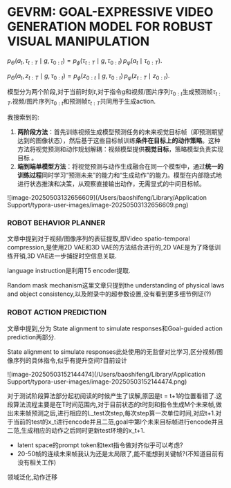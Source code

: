 # GEVRM: GOAL-EXPRESSIVE VIDEO GENERATION MODEL FOR ROBUST VISUAL MANIPULATION

$p_{\Theta}(a_t, \tau_{t:T} \mid g, \tau_{0:t}) = p_{\phi}(\tau_{t:T} \mid g, \tau_{0:t})\, p_{\varphi}(a_t \mid \tau_{0:T}).$

$p_{\Theta}(a_t, z_{t:T} \mid g, \tau_{0:t}) = p_{\phi}(z_{0:t} \mid g, \tau_{0:t})\, p_{\varphi}(z_{t:T} \mid z_{0:t}).$

模型分为两个阶段,对于当前时刻$t$,对于指令$g$和视频/图片序列$\tau_{0:t}$生成预测帧$\tau_{t:T}$.视频/图片序列$\tau_{0:t}$和预测帧$\tau_{t:T}$共同用于生成action.

我搜索到的:

1. **两阶段方法**：首先训练视频生成模型预测任务的未来视觉目标帧（即预测期望达到的图像状态），然后基于这些目标帧训练**条件在目标上的动作策略**。这种方法将视觉预测和动作规划解耦：视频模型提供**视觉目标**，策略模型负责实现目标 。
2. **端到端单模型方法**：将视觉预测与动作生成融合在同一个模型中，通过**统一的训练过程**同时学习“预测未来”的能力和“生成动作”的能力。模型在内部隐式地进行状态推演和决策，从观察直接输出动作，无需显式的中间目标帧。

![image-20250503132656609](/Users/baoshifeng/Library/Application Support/typora-user-images/image-20250503132656609.png)

### ROBOT BEHAVIOR PLANNER

文章中提到对于视频/图像序列的表征提取,即Video spatio-temporal compression,是使用2D VAE和3D VAE的方法结合进行的,2D VAE是为了降低训练开销,3D VAE进一步捕捉时空信息关联.

language instruction是利用T5 encoder提取.

Random mask mechanism这里文章只提到the understanding of physical laws and object consistency,以及附录中的超参数设置,没有看到更多细节例证(?)

### ROBOT ACTION PREDICTION

文章中提到,分为 State alignment to simulate responses和Goal-guided action prediction两部分.

 State alignment to simulate responses此处使用的无监督对比学习,区分视频/图像序列的具体指令,似乎有提升空间?目前设计

![image-20250503152144474](/Users/baoshifeng/Library/Application Support/typora-user-images/image-20250503152144474.png)

对于测试阶段算法部分起初阅读的时候产生了误解,原因是t = t+1的位置看错了.这段算法流程主要是在T时间范围内,对于目前状态的t时刻和指令生成M个未来帧,做出未来帧预测之后,进行相应的L_test次step,每次step算一次单位时间,对应t+1.对于当前的test的x_t进行encode并且二范,goal中第l个未来目标帧进行encode并且二范,生成相应的动作之后同时更新test环境的x_t+1.



- latent space的prompt token和text指令做对齐似乎可以考虑?
- 20-50帧的连续未来帧我认为还是太局限了,能不能想到关键帧?(不知道目前有没有相关工作)







领域泛化,动作迁移